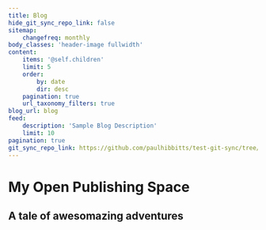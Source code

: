 ```yaml
---
title: Blog
hide_git_sync_repo_link: false
sitemap:
    changefreq: monthly
body_classes: 'header-image fullwidth'
content:
    items: '@self.children'
    limit: 5
    order:
        by: date
        dir: desc
    pagination: true
    url_taxonomy_filters: true
blog_url: blog
feed:
    description: 'Sample Blog Description'
    limit: 10
pagination: true
git_sync_repo_link: https://github.com/paulhibbitts/test-git-sync/tree/master/pages/01.blog
---
```


# My Open Publishing Space
## A tale of **awesomazing** adventures

